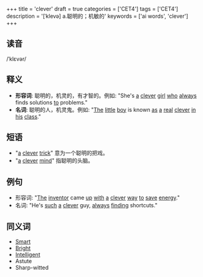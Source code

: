 +++
title = 'clever'
draft = true
categories = ['CET4']
tags = ['CET4']
description = '[ˈklevə] a.聪明的；机敏的'
keywords = ['ai words', 'clever']
+++

## 读音
/ˈklɛvər/

## 释义
- **形容词**: 聪明的，机灵的，有才智的。例如: "She's [a](/post/a/) [clever](/post/clever/) [girl](/post/girl/) [who](/post/who/) [always](/post/always/) finds solutions [to](/post/to/) problems."
- **名词**: 聪明的人，机灵鬼。例如: "[The](/post/the/) [little](/post/little/) [boy](/post/boy/) is known [as](/post/as/) [a](/post/a/) [real](/post/real/) [clever](/post/clever/) [in](/post/in/) [his](/post/his/) [class](/post/class/)."

## 短语
- "[a](/post/a/) [clever](/post/clever/) [trick](/post/trick/)" 意为一个聪明的把戏。
- "[a](/post/a/) [clever](/post/clever/) [mind](/post/mind/)" 指聪明的头脑。

## 例句
- 形容词: "[The](/post/the/) [inventor](/post/inventor/) came [up](/post/up/) [with](/post/with/) [a](/post/a/) [clever](/post/clever/) [way](/post/way/) [to](/post/to/) [save](/post/save/) [energy](/post/energy/)."
- 名词: "He's [such](/post/such/) [a](/post/a/) [clever](/post/clever/) guy, [always](/post/always/) [finding](/post/finding/) shortcuts."

## 同义词
- [Smart](/post/smart/)
- [Bright](/post/bright/)
- [Intelligent](/post/intelligent/)
- Astute
- Sharp-witted
